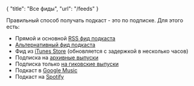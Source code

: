 {
   "title": "Все фиды",
   "url": "/feeds"
}

Правильный способ получать подкаст - это по подписке. Для этого есть:

- Прямой и основной [RSS фид подкаста](http://feeds.rucast.net/radio-t)
- [Альтернативный фид подкаста](https://radio-t.com/podcast.rss)
- Фид из [iTunes Store](http://phobos.apple.com/WebObjects/MZStore.woa/wa/viewPodcast?id=256504435) (обновляется с задержкой в несколько часов)
- Подписка на [архивные выпуски](https://radio-t.com/podcast-archives.rss)
- Подписка только [на гиковские выпуски](http://feeds.rucast.net/radio-t-special)
- Подкаст в [Google Music](https://play.google.com/music/m/Ivrwbk7epyisvafnu45f3zp57oi?t=-)
- Подкаст на [Spotify](https://open.spotify.com/show/30bhUtGOjPlzIbDKuErRq4?si=0B-dMAX7T0We92F7MqfG2A)
